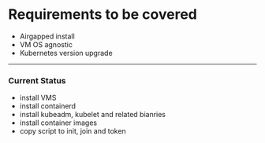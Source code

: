# Requirements to be covered

- Airgapped install
- VM OS agnostic
- Kubernetes version upgrade

---
### Current Status

- install VMS
- install containerd
- install kubeadm, kubelet and related bianries
- install container images
- copy script to init, join and token
